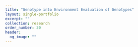 ```yaml
---
title: "Genotype into Environment Evaluation of Genotypes"
layout: single-portfolio
excerpt: ""
collection: research
order_number: 30
header: 
  og_image: ""
---
```


